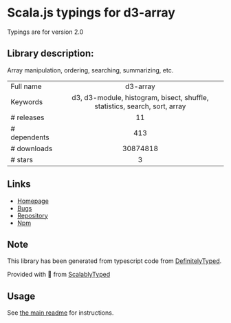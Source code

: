 
# Scala.js typings for d3-array

Typings are for version 2.0

## Library description:
Array manipulation, ordering, searching, summarizing, etc.

|                    |                 |
| ------------------ | :-------------: |
| Full name          | d3-array |
| Keywords           | d3, d3-module, histogram, bisect, shuffle, statistics, search, sort, array |
| # releases         | 11 |
| # dependents       | 413 |
| # downloads        | 30874818 |
| # stars            | 3 |

## Links
- [Homepage](https://d3js.org/d3-array/)
- [Bugs](https://github.com/d3/d3-array/issues)
- [Repository](https://github.com/d3/d3-array)
- [Npm](https://www.npmjs.com/package/d3-array)
    


## Note
This library has been generated from typescript code from [DefinitelyTyped](https://definitelytyped.org).

Provided with :purple_heart: from [ScalablyTyped](https://github.com/oyvindberg/ScalablyTyped)

## Usage
See [the main readme](../../readme.md) for instructions.


